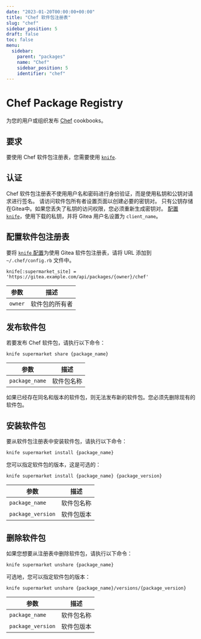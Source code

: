 ```yaml
---
date: "2023-01-20T00:00:00+00:00"
title: "Chef 软件包注册表"
slug: "chef"
sidebar_position: 5
draft: false
toc: false
menu:
  sidebar:
    parent: "packages"
    name: "Chef"
    sidebar_position: 5
    identifier: "chef"
---
```


# Chef Package Registry

为您的用户或组织发布 [Chef](https://chef.io/) cookbooks。

## 要求

要使用 Chef 软件包注册表，您需要使用 [`knife`](https://docs.chef.io/workstation/knife/).

## 认证

Chef 软件包注册表不使用用户名和密码进行身份验证，而是使用私钥和公钥对请求进行签名。
请访问软件包所有者设置页面以创建必要的密钥对。
只有公钥存储在Gitea中。如果您丢失了私钥的访问权限，您必须重新生成密钥对。
[配置 `knife`](https://docs.chef.io/workstation/knife_setup/)，使用下载的私钥，并将 Gitea 用户名设置为 `client_name`。

## 配置软件包注册表

要将 [`knife` 配置](https://docs.chef.io/workstation/knife_setup/)为使用 Gitea 软件包注册表，请将 URL 添加到 `~/.chef/config.rb` 文件中。

```
knife[:supermarket_site] = 'https://gitea.example.com/api/packages/{owner}/chef'
```

| 参数    | 描述           |
| ------- | -------------- |
| `owner` | 软件包的所有者 |

## 发布软件包

若要发布 Chef 软件包，请执行以下命令：

```shell
knife supermarket share {package_name}
```

| 参数           | 描述       |
| -------------- | ---------- |
| `package_name` | 软件包名称 |

如果已经存在同名和版本的软件包，则无法发布新的软件包。您必须先删除现有的软件包。

## 安装软件包

要从软件包注册表中安装软件包，请执行以下命令：

```shell
knife supermarket install {package_name}
```

您可以指定软件包的版本，这是可选的：

```shell
knife supermarket install {package_name} {package_version}
```

| 参数              | 描述       |
| ----------------- | ---------- |
| `package_name`    | 软件包名称 |
| `package_version` | 软件包版本 |

## 删除软件包

如果您想要从注册表中删除软件包，请执行以下命令：

```shell
knife supermarket unshare {package_name}
```

可选地，您可以指定软件包的版本：

```shell
knife supermarket unshare {package_name}/versions/{package_version}
```

| 参数              | 描述       |
| ----------------- | ---------- |
| `package_name`    | 软件包名称 |
| `package_version` | 软件包版本 |
